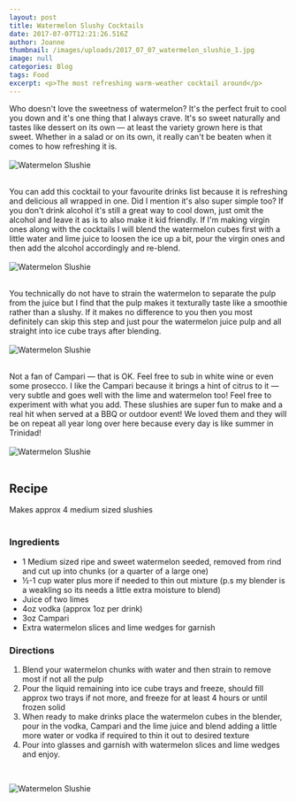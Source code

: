 ```yaml
---
layout: post
title: Watermelon Slushy Cocktails
date: 2017-07-07T12:21:26.516Z
author: Joanne
thumbnail: /images/uploads/2017_07_07_watermelon_slushie_1.jpg
image: null
categories: Blog
tags: Food
excerpt: <p>The most refreshing warm-weather cocktail around</p>
---
```

Who doesn't love the sweetness of watermelon? It's the perfect fruit to cool you down and it's one thing that I always crave. It's so sweet naturally and tastes like dessert on its own — at least the variety grown here is that sweet. Whether in a salad or on its own, it really can't be beaten when it comes to how refreshing it is.  
<br>
![Watermelon Slushie](/images/uploads/2017_07_07_watermelon_slushie_2.jpg)  
<br>  

You can add this cocktail to your favourite drinks list because it is refreshing and delicious all wrapped in one. Did I mention it's also super simple too? If you don't drink alcohol it's still a great way to cool down, just omit the alcohol and leave it as is to also make it kid friendly. If I'm making virgin ones along with the cocktails I will blend the watermelon cubes first with a little water and lime juice to loosen the ice up a bit, pour the virgin ones and then add the alcohol accordingly and re-blend.  
<br>
![Watermelon Slushie](/images/uploads/2017_07_07_watermelon_slushie_3.jpg)  
<br>

You technically do not have to strain the watermelon to separate the pulp from the juice but I find that the pulp makes it texturally taste like a smoothie rather than a slushy. If it makes no difference to you then you most definitely can skip this step and just pour the watermelon juice pulp and all straight into ice cube trays after blending.  
<br>
![Watermelon Slushie](/images/uploads/2017_07_07_watermelon_slushie_4.jpg)  
<br>

Not a fan of Campari — that is OK. Feel free to sub in white wine or even some prosecco.  I like the Campari because it brings a hint of citrus to it — very subtle and goes well with the lime and watermelon too!  Feel free to experiment with what you add. These slushies are super fun to make and a real hit when served at a BBQ or outdoor event! We loved them and they will be on repeat all year long over here because every day is like summer in Trinidad!  
<br>
![Watermelon Slushie](/images/uploads/2017_07_07_watermelon_slushie_5.jpg)  
<br>

## Recipe
Makes approx 4 medium sized slushies  
<br>

### Ingredients

* 1 Medium sized ripe and sweet watermelon seeded, removed from rind and cut up into chunks (or a quarter of a large one)
* ½-1 cup water plus more if needed to thin out mixture (p.s my blender is a weakling so its needs a little extra moisture to blend)
* Juice of two limes
* 4oz vodka (approx 1oz per drink)
* 3oz Campari
* Extra watermelon slices and lime wedges for garnish

### Directions

1. Blend your watermelon chunks with water and then strain to remove most if not all the pulp
2. Pour the liquid remaining into ice cube trays and freeze, should fill approx two trays if not more, and freeze for at least 4 hours or until frozen solid
3. When ready to make drinks place the watermelon cubes in the blender, pour in the vodka, Campari  and the lime juice and blend adding  a little more water or vodka if required to thin it out to desired texture
4. Pour into glasses and ​garnish with watermelon slices and lime wedges and enjoy.  
<br>

![Watermelon Slushie](/images/uploads/2017_07_07_watermelon_slushie_6.jpg)
